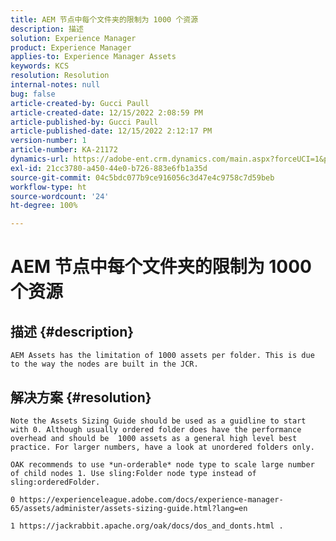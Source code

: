 ```yaml
---
title: AEM 节点中每个文件夹的限制为 1000 个资源
description: 描述
solution: Experience Manager
product: Experience Manager
applies-to: Experience Manager Assets
keywords: KCS
resolution: Resolution
internal-notes: null
bug: false
article-created-by: Gucci Paull
article-created-date: 12/15/2022 2:08:59 PM
article-published-by: Gucci Paull
article-published-date: 12/15/2022 2:12:17 PM
version-number: 1
article-number: KA-21172
dynamics-url: https://adobe-ent.crm.dynamics.com/main.aspx?forceUCI=1&pagetype=entityrecord&etn=knowledgearticle&id=b1bd66ff-817c-ed11-81ac-6045bd006704
exl-id: 21cc3780-a450-44e0-b726-883e6fb1a35d
source-git-commit: 04c5bdc077b9ce916056c3d47e4c9758c7d59beb
workflow-type: ht
source-wordcount: '24'
ht-degree: 100%

---
```


# AEM 节点中每个文件夹的限制为 1000 个资源

## 描述 {#description}


`AEM Assets has the limitation of 1000 assets per folder. This is due to the way the nodes are built in the JCR.`


## 解决方案 {#resolution}


`Note the Assets Sizing Guide should be used as a guidline to start with 0. Although usually ordered folder does have the performance overhead and should be  1000 assets as a general high level best practice. For larger numbers, have a look at unordered folders only. `

`OAK recommends to use *un-orderable* node type to scale large number of child nodes 1. Use sling:Folder node type instead of sling:orderedFolder.`

`0 https://experienceleague.adobe.com/docs/experience-manager-65/assets/administer/assets-sizing-guide.html?lang=en`

`1 https://jackrabbit.apache.org/oak/docs/dos_and_donts.html .`
